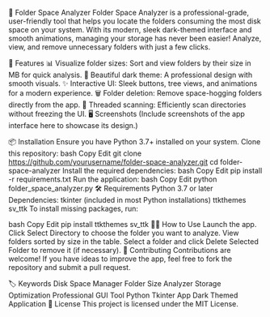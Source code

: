📂 Folder Space Analyzer
Folder Space Analyzer is a professional-grade, user-friendly tool that helps you locate the folders consuming the most disk space on your system. With its modern, sleek dark-themed interface and smooth animations, managing your storage has never been easier! Analyze, view, and remove unnecessary folders with just a few clicks.

🚀 Features
📊 Visualize folder sizes: Sort and view folders by their size in MB for quick analysis.
🖤 Beautiful dark theme: A professional design with smooth visuals.
✨ Interactive UI: Sleek buttons, tree views, and animations for a modern experience.
🗑️ Folder deletion: Remove space-hogging folders directly from the app.
🔄 Threaded scanning: Efficiently scan directories without freezing the UI.
🖥️ Screenshots
(Include screenshots of the app interface here to showcase its design.)

📦 Installation
Ensure you have Python 3.7+ installed on your system.
Clone this repository:
bash
Copy
Edit
git clone https://github.com/yourusername/folder-space-analyzer.git
cd folder-space-analyzer
Install the required dependencies:
bash
Copy
Edit
pip install -r requirements.txt
Run the application:
bash
Copy
Edit
python folder_space_analyzer.py
🛠️ Requirements
Python 3.7 or later
Dependencies:
tkinter (included in most Python installations)
ttkthemes
sv_ttk
To install missing packages, run:

bash
Copy
Edit
pip install ttkthemes sv_ttk
🧑‍💻 How to Use
Launch the app.
Click Select Directory to choose the folder you want to analyze.
View folders sorted by size in the table.
Select a folder and click Delete Selected Folder to remove it (if necessary).
🤝 Contributing
Contributions are welcome! If you have ideas to improve the app, feel free to fork the repository and submit a pull request.

🏷️ Keywords
Disk Space Manager
Folder Size Analyzer
Storage Optimization
Professional GUI Tool
Python Tkinter App
Dark Themed Application
📜 License
This project is licensed under the MIT License.
